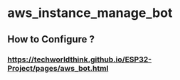 # aws_instance_manage_bot

## How to Configure ?
### https://techworldthink.github.io/ESP32-Project/pages/aws_bot.html
